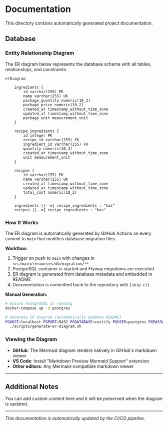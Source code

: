 # Documentation

This directory contains automatically generated project documentation.

## Database

### Entity Relationship Diagram

The ER diagram below represents the database schema with all tables, relationships, and constraints.

<!-- ER_DIAGRAM_START -->
```mermaid
erDiagram

    ingredients {
        id varchar(255) PK
        name varchar(255) UK
        package_quantity numeric(10_3)
        package_price numeric(10_2)
        created_at timestamp_without_time_zone
        updated_at timestamp_without_time_zone
        package_unit measurement_unit
    }

    recipe_ingredients {
        id integer PK
        recipe_id varchar(255) FK
        ingredient_id varchar(255) FK
        quantity numeric(10_3)
        created_at timestamp_without_time_zone
        unit measurement_unit
    }

    recipes {
        id varchar(255) PK
        name varchar(255) UK
        created_at timestamp_without_time_zone
        updated_at timestamp_without_time_zone
        total_cost numeric(10_2)
    }

    ingredients ||--o{ recipe_ingredients : "has"
    recipes ||--o{ recipe_ingredients : "has"
```
<!-- ER_DIAGRAM_END -->

### How It Works

The ER diagram is automatically generated by GitHub Actions on every commit to `main` that modifies database migration files.

**Workflow:**
1. Trigger on push to `main` with changes in `src/main/resources/db/migration/**`
2. PostgreSQL container is started and Flyway migrations are executed
3. ER diagram is generated from database metadata and embedded in README
4. Documentation is committed back to the repository with `[skip ci]`

**Manual Generation:**

```bash
# Ensure PostgreSQL is running
docker-compose up -d postgres

# Generate ER diagram (automatically updates README)
PGHOST=localhost PGPORT=5432 PGDATABASE=costify PGUSER=postgres PGPASSWORD=postgres \
  ./scripts/generate-er-diagram.sh
```

### Viewing the Diagram

- **GitHub**: The Mermaid diagram renders natively in GitHub's markdown viewer
- **VS Code**: Install "Markdown Preview Mermaid Support" extension
- **Other editors**: Any Mermaid-compatible markdown viewer

---

## Additional Notes

You can add custom content here and it will be preserved when the diagram is updated.

---

*This documentation is automatically updated by the CI/CD pipeline.*
